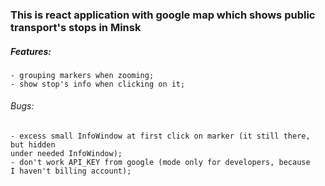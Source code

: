 ### This is react application with google map which shows public transport's stops in Minsk

##### Features:
    - grouping markers when zooming;
    - show stop's info when clicking on it; 

###### Bugs:
    - excess small InfoWindow at first click on marker (it still there, but hidden
    under needed InfoWindow);
    - don't work API_KEY from google (mode only for developers, because 
    I haven't billing account);  